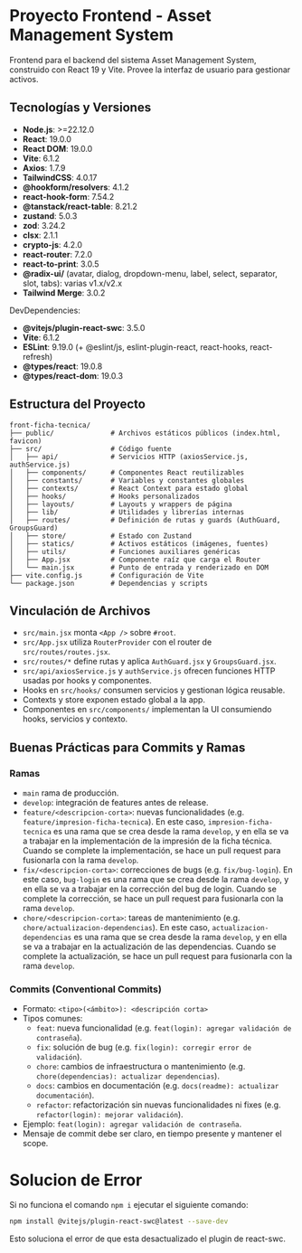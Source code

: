 # Proyecto Frontend - Asset Management System

Frontend para el backend del sistema Asset Management System, construido con React 19 y Vite. Provee la interfaz de usuario para gestionar activos.

## Tecnologías y Versiones

- **Node.js**: >=22.12.0
- **React**: 19.0.0
- **React DOM**: 19.0.0
- **Vite**: 6.1.2
- **Axios**: 1.7.9
- **TailwindCSS**: 4.0.17
- **@hookform/resolvers**: 4.1.2
- **react-hook-form**: 7.54.2
- **@tanstack/react-table**: 8.21.2
- **zustand**: 5.0.3
- **zod**: 3.24.2
- **clsx**: 2.1.1
- **crypto-js**: 4.2.0
- **react-router**: 7.2.0
- **react-to-print**: 3.0.5
- **@radix-ui/** (avatar, dialog, dropdown-menu, label, select, separator, slot, tabs): varias v1.x/v2.x
- **Tailwind Merge**: 3.0.2

DevDependencies:

- **@vitejs/plugin-react-swc**: 3.5.0
- **Vite**: 6.1.2
- **ESLint**: 9.19.0 (+ @eslint/js, eslint-plugin-react, react-hooks, react-refresh)
- **@types/react**: 19.0.8
- **@types/react-dom**: 19.0.3

## Estructura del Proyecto

```plaintext
front-ficha-tecnica/
├── public/              # Archivos estáticos públicos (index.html, favicon)
├── src/                 # Código fuente
│   ├── api/             # Servicios HTTP (axiosService.js, authService.js)
│   ├── components/      # Componentes React reutilizables
│   ├── constants/       # Variables y constantes globales
│   ├── contexts/        # React Context para estado global
│   ├── hooks/           # Hooks personalizados
│   ├── layouts/         # Layouts y wrappers de página
│   ├── lib/             # Utilidades y librerías internas
│   ├── routes/          # Definición de rutas y guards (AuthGuard, GroupsGuard)
│   ├── store/           # Estado con Zustand
│   ├── statics/         # Activos estáticos (imágenes, fuentes)
│   ├── utils/           # Funciones auxiliares genéricas
│   ├── App.jsx          # Componente raíz que carga el Router
│   └── main.jsx         # Punto de entrada y renderizado en DOM
├── vite.config.js       # Configuración de Vite
└── package.json         # Dependencias y scripts
```

## Vinculación de Archivos

- `src/main.jsx` monta `<App />` sobre `#root`.
- `src/App.jsx` utiliza `RouterProvider` con el router de `src/routes/routes.jsx`.
- `src/routes/*` define rutas y aplica `AuthGuard.jsx` y `GroupsGuard.jsx`.
- `src/api/axiosService.js` y `authService.js` ofrecen funciones HTTP usadas por hooks y componentes.
- Hooks en `src/hooks/` consumen servicios y gestionan lógica reusable.
- Contexts y store exponen estado global a la app.
- Componentes en `src/components/` implementan la UI consumiendo hooks, servicios y contexto.

## Buenas Prácticas para Commits y Ramas

### Ramas

- `main` rama de producción.
- `develop`: integración de features antes de release.
- `feature/<descripcion-corta>`: nuevas funcionalidades (e.g. `feature/impresion-ficha-tecnica`). En este caso, `impresion-ficha-tecnica` es una rama que se crea desde la rama `develop`, y en ella se va a trabajar en la implementación de la impresión de la ficha técnica. Cuando se complete la implementación, se hace un pull request para fusionarla con la rama `develop`.
- `fix/<descripcion-corta>`: correcciones de bugs (e.g. `fix/bug-login`). En este caso, `bug-login` es una rama que se crea desde la rama `develop`, y en ella se va a trabajar en la corrección del bug de login. Cuando se complete la corrección, se hace un pull request para fusionarla con la rama `develop`.
- `chore/<descripcion-corta>`: tareas de mantenimiento (e.g. `chore/actualizacion-dependencias`). En este caso, `actualizacion-dependencias` es una rama que se crea desde la rama `develop`, y en ella se va a trabajar en la actualización de las dependencias. Cuando se complete la actualización, se hace un pull request para fusionarla con la rama `develop`.

### Commits (Conventional Commits)

- Formato: `<tipo>(<ámbito>): <descripción corta>`
- Tipos comunes:
  - `feat`: nueva funcionalidad (e.g. `feat(login): agregar validación de contraseña`).
  - `fix`: solución de bug (e.g. `fix(login): corregir error de validación`).
  - `chore`: cambios de infraestructura o mantenimiento (e.g. `chore(dependencias): actualizar dependencias`).
  - `docs`: cambios en documentación (e.g. `docs(readme): actualizar documentación`).
  - `refactor`: refactorización sin nuevas funcionalidades ni fixes (e.g. `refactor(login): mejorar validación`).
- Ejemplo: `feat(login): agregar validación de contraseña`.
- Mensaje de commit debe ser claro, en tiempo presente y mantener el scope.

# Solucion de Error

Si no funciona el comando `npm i` ejecutar el siguiente comando:

```bash
npm install @vitejs/plugin-react-swc@latest --save-dev
```

Esto soluciona el error de que esta desactualizado el plugin de react-swc.
